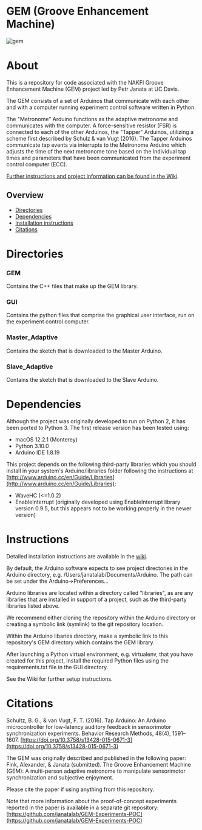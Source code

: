 # GEM (Groove Enhancement Machine)

![gem](https://github.com/janatalab/GEM/blob/lkfink-cosmetic/Images/GEMlogo.svg "The GEM banner")

# About
This is a repository for code associated with the NAKFI Groove Enhancement Machine (GEM) project led by Petr Janata at UC Davis.

The GEM consists of a set of Arduinos that communicate with each other and with a computer running experiment control software written in Python.

The "Metronome" Arduino functions as the adaptive metronome and communicates with the computer. A force-sensitive resistor (FSR) is connected to each of the other Arduinos, the "Tapper" Arduinos, utilizing a scheme first described by Schulz & van Vugt (2016). The Tapper Arduinos communicate tap events via interrupts to the Metronome Arduino which adjusts the time of the next metronome tone based on the individual tap times and parameters that have been communicated from the experiment control computer (ECC).

[Further instructions and project information can be found in the Wiki](https://github.com/janatalab/GEM/wiki).

## Overview

- [Directories](#Directories)
- [Dependencies](#Dependencies)
- [Installation instructions](#Instructions)
- [Citations](#Citations)


# Directories
### GEM 
Contains the C++ files that make up the GEM library.

### GUI 
Contains the python files that comprise the graphical user interface, run on the experiment control computer.

### Master_Adaptive
Contains the sketch that is downloaded to the Master Arduino.

### Slave_Adaptive
Contains the sketch that is downloaded to the Slave Arduino.

# Dependencies
Although the project was originally developed to run on Python 2, it has been ported to Python 3. The first release version has been tested using:
- macOS 12.2.1 (Monterey)
- Python 3.10.0
- Arduino IDE 1.8.19

This project depends on the following third-party libraries which you should install in your system's Arduino/libraries folder following the instructions at [http://www.arduino.cc/en/Guide/Libraries](http://www.arduino.cc/en/Guide/Libraries):

- WaveHC (<=1.0.2)
- EnableInterrupt (originally developed using EnableInterrupt library version 0.9.5, but this appears not to be working properly in the newer version)

# Instructions
Detailed installation instructions are available in the [wiki](https://github.com/janatalab/GEM/wiki/Installation). 

By default, the Arduino software expects to see project directories in the Arduino directory, e.g. /Users/janatalab/Documents/Arduino. The path can be set under the Arduino->Preferences...

Arduino libraries are located within a directory called "libraries", as are any libraries that are installed in support of a project, such as the third-party libraries listed above.

We recommend either cloning the repository within the Arduino directory or creating a symbolic link (symlink) to the git repository location.

Within the Arduino libaries directory, make a symbolic link to this repository's GEM directory which contains the GEM library.

After launching a Python virtual environment, e.g. virtualenv, that you have created for this project, install the required Python files using the requirements.txt file in the GUI directory.

See the Wiki for further setup instructions.

# Citations
Schultz, B. G., & van Vugt, F. T. (2016). Tap Arduino: An Arduino microcontroller for low-latency auditory feedback in sensorimotor synchronization experiments. Behavior Research Methods, 48(4), 1591–1607. [https://doi.org/10.3758/s13428-015-0671-3](https://doi.org/10.3758/s13428-015-0671-3)

The GEM was originally described and published in the following paper:
Fink, Alexander, & Janata (submitted). The Groove Enhancement Machine (GEM): A multi-person adaptive metronome to manipulate sensorimotor synchronization and subjective enjoyment.


Please cite the paper if using anything from this repository. 

Note that more information about the proof-of-concept experiments reported in the paper is available in a separate git repository: [https://github.com/janatalab/GEM-Experiments-POC](https://github.com/janatalab/GEM-Experiments-POC)


